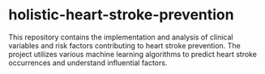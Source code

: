 # holistic-heart-stroke-prevention
This repository contains the implementation and analysis of clinical variables and risk factors contributing to heart stroke prevention. The project utilizes various machine learning algorithms to predict heart stroke occurrences and understand influential factors.
